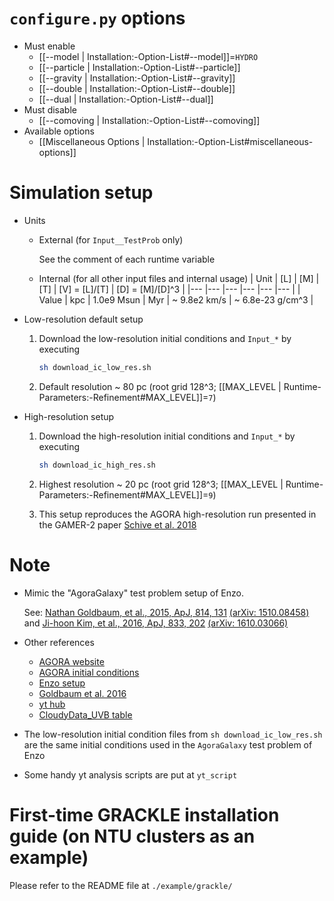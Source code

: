 # `configure.py` options
- Must enable
   - [[--model | Installation:-Option-List#--model]]=`HYDRO`
   - [[--particle | Installation:-Option-List#--particle]]
   - [[--gravity | Installation:-Option-List#--gravity]]
   - [[--double | Installation:-Option-List#--double]]
   - [[--dual | Installation:-Option-List#--dual]]
- Must disable
   - [[--comoving | Installation:-Option-List#--comoving]]
- Available options
   - [[Miscellaneous Options | Installation:-Option-List#miscellaneous-options]]


# Simulation setup
- Units

   - External (for `Input__TestProb` only)

     See the comment of each runtime variable

   - Internal (for all other input files and internal usage)
     | Unit  | [L] | [M]        | [T] | [V] = [L]/[T] | [D] = [M]/[D]^3  |
     |---    |---  |---         |---  |---            |---               |
     | Value | kpc | 1.0e9 Msun | Myr | ~ 9.8e2 km/s  | ~ 6.8e-23 g/cm^3 |

- Low-resolution default setup

   1. Download the low-resolution initial conditions and `Input_*` by executing
      ```bash
      sh download_ic_low_res.sh
      ```

   2. Default resolution ~ 80 pc (root grid 128^3; [[MAX_LEVEL | Runtime-Parameters:-Refinement#MAX_LEVEL]]=`7`)

- High-resolution setup

   1. Download the high-resolution initial conditions and `Input_*` by executing
      ```bash
      sh download_ic_high_res.sh
      ```

   2. Highest resolution ~ 20 pc (root grid 128^3; [[MAX_LEVEL | Runtime-Parameters:-Refinement#MAX_LEVEL]]=`9`)

   3. This setup reproduces the AGORA high-resolution run presented in the GAMER-2 paper [Schive et al. 2018](https://academic.oup.com/mnras/article/481/4/4815/5106358)


# Note
- Mimic the "AgoraGalaxy" test problem setup of Enzo.

   See: [Nathan Goldbaum, et al., 2015, ApJ, 814, 131](https://dx.doi.org/10.1088/0004-637X/814/2/131) [(arXiv: 1510.08458)](https://arxiv.org/abs/1510.08458) and
   [Ji-hoon Kim, et al., 2016, ApJ, 833, 202](https://dx.doi.org/10.3847/1538-4357/833/2/202) [(arXiv: 1610.03066)](https://dx.doi.org/10.3847/1538-4357/833/2/202)

- Other references

   - [AGORA website](https://sites.google.com/site/santacruzcomparisonproject/)
   - [AGORA initial conditions](https://goo.gl/8JzbIJ)
   - [Enzo setup](https://bitbucket.org/enzo/enzo-dev/src/19f4a44e06f1c386573dc77b3608ba66b64d93bc/run/Hydro/Hydro-3D/AgoraGalaxy/?at=week-of-code)
   - [Goldbaum et al. 2016](https://arxiv.org/abs/1605.00646)
   - [yt hub](https://girder.hub.yt/#collection/5736481ddd9119000164acf1)
   - [CloudyData_UVB table](https://github.com/grackle-project/grackle_data_files/tree/main/input)

- The low-resolution initial condition files from `sh download_ic_low_res.sh` are the same initial conditions used
  in the `AgoraGalaxy` test problem of Enzo

- Some handy yt analysis scripts are put at `yt_script`


# First-time GRACKLE installation guide (on NTU clusters as an example)

Please refer to the README file at `./example/grackle/`
